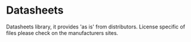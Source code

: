 # Datasheets
Datasheets library, it provides 'as is' from distributors. License specific of files please check on the manufacturers sites.
